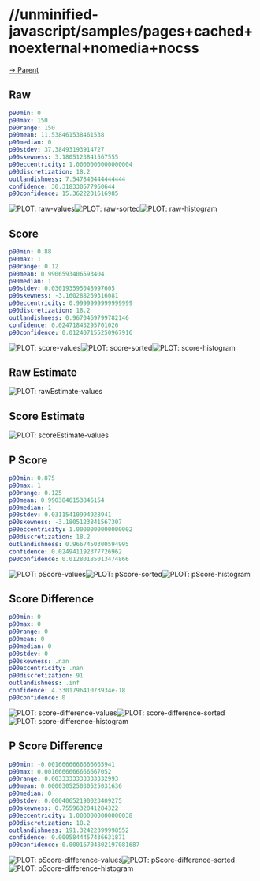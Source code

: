 
# //unminified-javascript/samples/pages+cached+noexternal+nomedia+nocss

[→ Parent](../..)


## Raw


```yaml
p90min: 0
p90max: 150
p90range: 150
p90mean: 11.538461538461538
p90median: 0
p90stdev: 37.38493193914727
p90skewness: 3.1805123841567555
p90eccentricity: 1.0000000000000004
p90discretization: 18.2
outlandishness: 7.547840444444444
confidence: 30.318330577960644
p90confidence: 15.3622201616985

```

![PLOT: raw-values](./raw/values.svg)![PLOT: raw-sorted](./raw/sorted.svg)![PLOT: raw-histogram](./raw/histogram.svg)
## Score


```yaml
p90min: 0.88
p90max: 1
p90range: 0.12
p90mean: 0.9906593406593404
p90median: 1
p90stdev: 0.030193595048997605
p90skewness: -3.160288269316081
p90eccentricity: 0.9999999999999999
p90discretization: 18.2
outlandishness: 0.9670469799782146
confidence: 0.02471843295701026
p90confidence: 0.012407155250967916

```

![PLOT: score-values](./score/values.svg)![PLOT: score-sorted](./score/sorted.svg)![PLOT: score-histogram](./score/histogram.svg)
## Raw Estimate

![PLOT: rawEstimate-values](./rawEstimate/values.svg)
## Score Estimate

![PLOT: scoreEstimate-values](./scoreEstimate/values.svg)
## P Score


```yaml
p90min: 0.875
p90max: 1
p90range: 0.125
p90mean: 0.9903846153846154
p90median: 1
p90stdev: 0.03115410994928941
p90skewness: -3.1805123841567307
p90eccentricity: 1.0000000000000002
p90discretization: 18.2
outlandishness: 0.9667450300594995
confidence: 0.024941192377726962
p90confidence: 0.01280185013474866

```

![PLOT: pScore-values](./pScore/values.svg)![PLOT: pScore-sorted](./pScore/sorted.svg)![PLOT: pScore-histogram](./pScore/histogram.svg)
## Score Difference


```yaml
p90min: 0
p90max: 0
p90range: 0
p90mean: 0
p90median: 0
p90stdev: 0
p90skewness: .nan
p90eccentricity: .nan
p90discretization: 91
outlandishness: .inf
confidence: 4.330179641073934e-18
p90confidence: 0

```

![PLOT: score-difference-values](./score-difference/values.svg)![PLOT: score-difference-sorted](./score-difference/sorted.svg)![PLOT: score-difference-histogram](./score-difference/histogram.svg)
## P Score Difference


```yaml
p90min: -0.0016666666666665941
p90max: 0.0016666666666667052
p90range: 0.0033333333333332993
p90mean: 0.000030525030525031636
p90median: 0
p90stdev: 0.00040652190023409275
p90skewness: 0.7559632041284322
p90eccentricity: 1.0000000000000038
p90discretization: 18.2
outlandishness: 191.32422399998552
confidence: 0.0005844457436631871
p90confidence: 0.00016704802197081687

```

![PLOT: pScore-difference-values](./pScore-difference/values.svg)![PLOT: pScore-difference-sorted](./pScore-difference/sorted.svg)![PLOT: pScore-difference-histogram](./pScore-difference/histogram.svg)